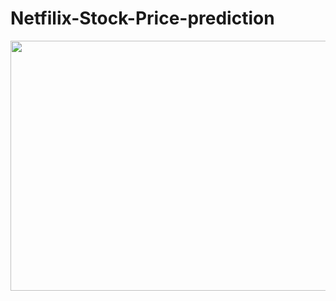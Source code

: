 # Netfilix-Stock-Price-prediction

<img src="https://user-images.githubusercontent.com/91028101/230793202-a828d704-1067-49a1-b9cd-4ace89193ec3.gif" width="1000" height="400">

